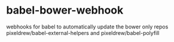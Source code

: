 # babel-bower-webhook

webhooks for babel to automatically update the bower only repos pixeldrew/babel-external-helpers and pixeldrew/babel-polyfill
